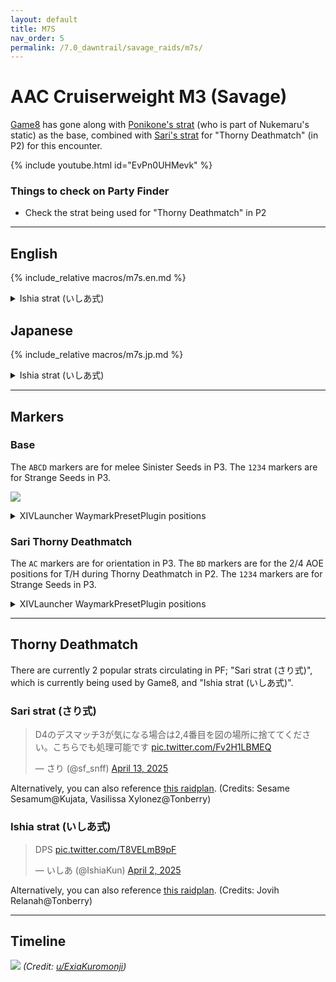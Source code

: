 ```yaml
---
layout: default
title: M7S
nav_order: 5
permalink: /7.0_dawntrail/savage_raids/m7s/
---
```


# AAC Cruiserweight M3 (Savage)

[Game8](https://game8.jp/ff14/681274) has gone along with [Ponikone's strat](https://jp.finalfantasyxiv.com/lodestone/character/13307902/blog/5542016/) 
(who is part of Nukemaru's static) as the base, 
combined with [Sari's strat](https://twitter.com/sf_snff/status/1909199349940187478) for "Thorny Deathmatch" (in P2) for this encounter.

{% include youtube.html id="EvPn0UHMevk" %}

### Things to check on Party Finder

- Check the strat being used for "Thorny Deathmatch" in P2

---

## English

{% include_relative macros/m7s.en.md %}

<details markdown=block>
<summary>Ishia strat (いしあ式)</summary>

{% include_relative macros/m7s_ishia.en.md %}

</details>

## Japanese

{% include_relative macros/m7s.jp.md %}

<details markdown=block>
<summary>Ishia strat (いしあ式)</summary>

{% include_relative macros/m7s_ishia.jp.md %}

</details>

---

## Markers

### Base

The `ABCD` markers are for melee Sinister Seeds in P3.
The `1234` markers are for Strange Seeds in P3.

![]({{site.baseurl}}/images/7.0_dawntrail/m7s/markers.jpg)
<details markdown=block>
<summary>XIVLauncher WaymarkPresetPlugin positions</summary>

```json
{
  "Name":"M7S",
  "MapID":1024,
  "A":{"X":100.0,"Y":-200.0,"Z":-5.0,"ID":0,"Active":true},
  "B":{"X":110.0,"Y":-200.0,"Z":5.0,"ID":1,"Active":true},
  "C":{"X":100.0,"Y":-200.0,"Z":15.0,"ID":2,"Active":true},
  "D":{"X":90.0,"Y":-200.0,"Z":5.0,"ID":3,"Active":true},
  "One":{"X":90.0,"Y":-200.0,"Z":-5.0,"ID":4,"Active":true},
  "Two":{"X":110.0,"Y":-200.0,"Z":-5.0,"ID":5,"Active":true},
  "Three":{"X":110.0,"Y":-200.0,"Z":15.0,"ID":6,"Active":true},
  "Four":{"X":90.0,"Y":-200.0,"Z":15.0,"ID":7,"Active":true}
}
```

</details>

### Sari Thorny Deathmatch

The `AC` markers are for orientation in P3.
The `BD` markers are for the 2/4 AOE positions for T/H during Thorny Deathmatch in P2.
The `1234` markers are for Strange Seeds in P3.

<details markdown=block>
<summary>XIVLauncher WaymarkPresetPlugin positions</summary>

```json
{
  "Name":"M7S (Sari)",
  "MapID":1024,
  "A":{"X":100.0,"Y":-200.0,"Z":-5.0,"ID":0,"Active":true},
  "B":{"X":103.4,"Y":0.0,"Z":1.6,"ID":1,"Active":true},
  "C":{"X":100.0,"Y":-200.0,"Z":15.0,"ID":2,"Active":true},
  "D":{"X":96.6,"Y":0.0,"Z":8.4,"ID":3,"Active":true},
  "One":{"X":90.0,"Y":-200.0,"Z":-5.0,"ID":4,"Active":true},
  "Two":{"X":110.0,"Y":-200.0,"Z":-5.0,"ID":5,"Active":true},
  "Three":{"X":110.0,"Y":-200.0,"Z":15.0,"ID":6,"Active":true},
  "Four":{"X":90.0,"Y":-200.0,"Z":15.0,"ID":7,"Active":true}}
}
```

</details>

---

## Thorny Deathmatch

There are currently 2 popular strats circulating in PF; "Sari strat (さり式)", which is currently being used by Game8, and "Ishia strat (いしあ式)".

### Sari strat (さり式)

<blockquote class="twitter-tweet" data-dnt="true" data-theme="dark"><p lang="ja" dir="ltr">D4のデスマッチ3が気になる場合は2,4番目を図の場所に捨ててください。こちらでも処理可能です <a href="https://t.co/Fv2H1LBMEQ">pic.twitter.com/Fv2H1LBMEQ</a></p>&mdash; さり (@sf_snff) <a href="https://twitter.com/sf_snff/status/1911437620619411542?ref_src=twsrc%5Etfw">April 13, 2025</a></blockquote> <script async src="https://platform.twitter.com/widgets.js" charset="utf-8"></script> 

Alternatively, you can also reference [this raidplan](https://raidplan.io/plan/-MN-G2x6mjM3jEaQ).
(Credits: Sesame Sesamum@Kujata, Vasilissa Xylonez@Tonberry)

### Ishia strat (いしあ式)

<blockquote class="twitter-tweet" data-dnt="true" data-theme="dark"><p lang="und" dir="ltr">DPS <a href="https://t.co/T8VELmB9pF">pic.twitter.com/T8VELmB9pF</a></p>&mdash; いしあ (@IshiaKun) <a href="https://twitter.com/IshiaKun/status/1907574527867105618?ref_src=twsrc%5Etfw">April 2, 2025</a></blockquote> <script async src="https://platform.twitter.com/widgets.js" charset="utf-8"></script> 

Alternatively, you can also reference [this raidplan](https://raidplan.io/plan/xE-q2Xqib9AGETwp).
(Credits: Jovih Relanah@Tonberry)

---

## Timeline

![](https://preview.redd.it/spoiler-7-2-m7s-timeline-v0-q7yu5vfwvgse1.png?width=1784&format=png&auto=webp&s=ae36a57f5e091608104639757d0c736d88af5de1)
*(Credit: [u/ExiaKuromonji](https://www.reddit.com/r/ffxiv/comments/1jpwbnu/spoiler_72_m7s_timeline/))*

<script data-goatcounter="https://xivjpraids.goatcounter.com/count"
        async src="//gc.zgo.at/count.js"></script>
